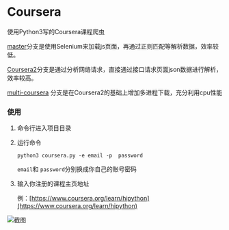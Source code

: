 # Coursera
使用Python3写的Coursera课程爬虫

[master](https://github.com/lichenming0516/Coursera/tree/master)分支是使用Selenium来加载js页面，再通过正则匹配等解析数据，效率较低。

[Coursera2](https://github.com/lichenming0516/Coursera/tree/Coursera2)分支是通过分析网络请求，直接通过接口请求页面json数据进行解析，效率较高。

[multi-coursera](https://github.com/lichenming0516/Coursera/tree/multi-coursera) 分支是在Coursera2的基础上增加多进程下载，充分利用cpu性能


### 使用

1. 命令行进入项目目录
2. 运行命令
	
	```
	python3 coursera.py -e email -p  password
	```

	`email`和 `password`分别换成你自己的账号密码

3. 输入你注册的课程主页地址
	
	例：[https://www.coursera.org/learn/hipython](https://www.coursera.org/learn/hipython)



![截图](https://raw.githubusercontent.com/lichenming0516/Coursera/multi-coursera/duojinchen.png)

	